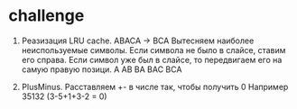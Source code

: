 # challenge
1. Реазизация LRU cache. ABACA -> BCA
   Вытесняем наиболее неиспользуемые символы.
   Если символа не было в слайсе, ставим его справа.
   Если символ уже был в слайсе, то передвигаем его на самую правую позици.
   A
   AB
   BA
   BAC
   BCA
   
2. PlusMinus.
   Расставляем +- в числе так, чтобы получить 0 
   Например 35132 (3-5+1+3-2 = 0) 